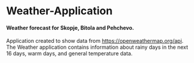 # Weather-Application

#### Weather forecast for Skopje, Bitola and Pehchevo. 
Application created to show data from https://openweathermap.org/api. 
The Weather application contains information about rainy days in the next 16 days, warm days, and general temperature data. 
